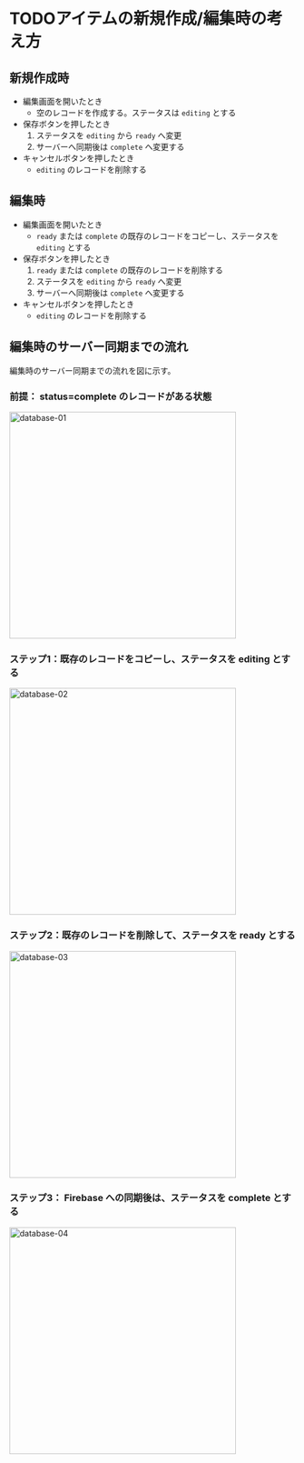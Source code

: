 # TODOアイテムの新規作成/編集時の考え方

## 新規作成時

* 編集画面を開いたとき
    * 空のレコードを作成する。ステータスは `editing` とする
* 保存ボタンを押したとき
    1. ステータスを `editing` から `ready` へ変更
    2. サーバーへ同期後は `complete` へ変更する
* キャンセルボタンを押したとき
   * `editing` のレコードを削除する

## 編集時

* 編集画面を開いたとき
    * `ready` または `complete` の既存のレコードをコピーし、ステータスを `editing` とする
* 保存ボタンを押したとき
    1. `ready` または `complete` の既存のレコードを削除する
    2. ステータスを `editing` から `ready` へ変更
    3. サーバーへ同期後は `complete` へ変更する
* キャンセルボタンを押したとき
   * `editing` のレコードを削除する

## 編集時のサーバー同期までの流れ

編集時のサーバー同期までの流れを図に示す。

### 前提： status=complete のレコードがある状態

<img width="399" alt="database-01" src="https://github.com/CH3COOH/todonote-ios/assets/137952/dc9d3dd4-daf7-4f1a-aa93-4b8d3f5b3ce8">

### ステップ1：既存のレコードをコピーし、ステータスを editing とする

<img width="399" alt="database-02" src="https://github.com/CH3COOH/todonote-ios/assets/137952/2843f6f1-f807-4308-a072-fb0e4f2f571b">

### ステップ2：既存のレコードを削除して、ステータスを ready とする

<img width="399" alt="database-03" src="https://github.com/CH3COOH/todonote-ios/assets/137952/32d6406d-3cd1-45ec-886f-97f86c96b3ec">

### ステップ3： Firebase への同期後は、ステータスを complete とする

<img width="399" alt="database-04" src="https://github.com/CH3COOH/todonote-ios/assets/137952/5323a1ca-a71d-42d4-8d39-63ae8c7da35e">

